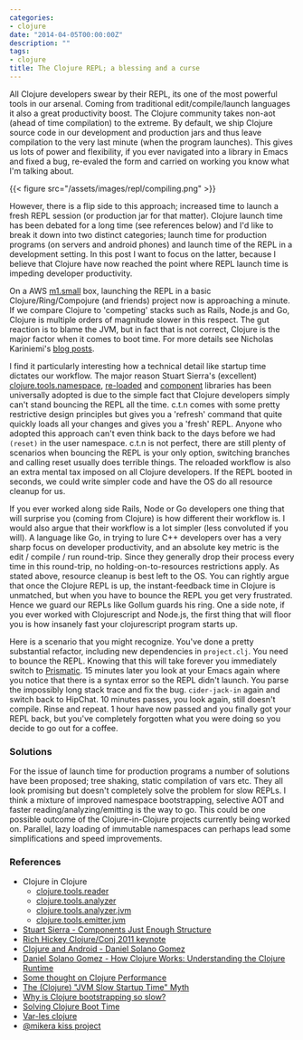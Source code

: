 ```yaml
---
categories:
- clojure
date: "2014-04-05T00:00:00Z"
description: ""
tags:
- clojure
title: The Clojure REPL; a blessing and a curse
---
```


All Clojure developers swear by their REPL, its one of the most powerful tools in our arsenal. Coming from traditional edit/compile/launch languages it also a great productivity boost. The Clojure community takes non-aot (ahead of time compilation) to the extreme. By default, we ship Clojure source code in our development and production jars and thus leave compilation to the very last minute (when the program launches). This gives us lots of power and flexibility, if you ever navigated into a library in Emacs and fixed a bug, re-evaled the form and carried on working you know what I'm talking about.

<!--more-->

{{< figure src="/assets/images/repl/compiling.png" >}}

However, there is a flip side to this approach; increased time to launch a fresh REPL session (or production jar for that matter). Clojure launch time has been debated for a long time (see references below) and I'd like to break it down into two distinct categories; launch time for production programs (on servers and android phones) and launch time of the REPL in a development setting. In this post I want to focus on the latter, because I believe that Clojure have now reached the point where REPL launch time is impeding developer productivity.

On a AWS [m1.small](http://aws.amazon.com/ec2/instance-types/) box, launching the REPL in a basic Clojure/Ring/Compojure (and friends) project now is approaching a minute. If we compare Clojure to 'competing' stacks such as Rails, Node.js and Go, Clojure is multiple orders of magnitude slower in this respect. The gut reaction is to blame the JVM, but in fact that is not correct, Clojure is the major factor when it comes to boot time. For more details see Nicholas Kariniemi's [blog posts](http://nicholaskariniemi.github.io).

I find it particularly interesting how a technical detail like startup time dictates our workflow. The major reason Stuart Sierra's (excellent) [clojure.tools.namespace](https://github.com/clojure/tools.namespace), [re-loaded](https://github.com/stuartsierra/reloaded) and [component](https://github.com/stuartsierra/reloaded) libraries has been universally adopted is due to the simple fact that Clojure developers simply can't stand bouncing the REPL all the time. c.t.n comes with some pretty restrictive design principles but gives you a 'refresh' command that quite quickly loads all your changes and gives you a 'fresh' REPL. Anyone who adopted this approach can't even think back to the days before we had `(reset)` in the user namespace. c.t.n is not perfect, there are still plenty of scenarios when bouncing the REPL is your only option, switching branches and calling reset usually does terrible things. The reloaded workflow is also an extra mental tax imposed on all Clojure developers. If the REPL booted in seconds, we could write simpler code and have the OS do all resource cleanup for us.

If you ever worked along side Rails, Node or Go developers one thing that will surprise you (coming from Clojure) is how different their workflow is. I would also argue that their workflow is a lot simpler (less convoluted if you will). A language like Go, in trying to lure C++ developers over has a very sharp focus on developer productivity, and an absolute key metric is the edit / compile / run round-trip. Since they generally drop their process every time in this round-trip, no holding-on-to-resources restrictions apply. As stated above, resource cleanup is best left to the OS. You can rightly argue that once the Clojure REPL is up, the instant-feedback time in Clojure is unmatched, but when you have to bounce the REPL you get very frustrated. Hence we guard our REPLs like Gollum guards his ring. One a side note, if you ever worked with Clojurescript and Node.js, the first thing that will floor you is how insanely fast your clojurescript program starts up.

Here is a scenario that you might recognize. You've done a pretty substantial refactor, including new dependencies in `project.clj`. You need to bounce the REPL. Knowing that this will take forever you immediately switch to [Prismatic](http://getprismatic.com). 15 minutes later you look at your Emacs again where you notice that there is a syntax error so the REPL didn't launch. You parse the impossibly long stack trace and fix the bug. `cider-jack-in` again and switch back to HipChat. 10 minutes passes, you look again, still doesn't compile. Rinse and repeat. 1 hour have now passed and you finally got your REPL back, but you've completely forgotten what you were doing so you decide to go out for a coffee.

### Solutions

For the issue of launch time for production programs a number of solutions have been proposed; tree shaking, static compilation of vars etc. They all look promising but doesn't completely solve the problem for slow REPLs. I think a mixture of improved namespace bootstrapping, selective AOT and faster reading/analyzing/emitting is the way to go. This could be one possible outcome of the Clojure-in-Clojure projects currently being worked on. Parallel, lazy loading of immutable namespaces can perhaps lead some simplifications and speed improvements.

### References

* Clojure in Clojure
     - [clojure.tools.reader](https://github.com/clojure/tools.reader)
     - [clojure.tools.analyzer](https://github.com/clojure/tools.analyzer)
     - [clojure.tools.analyzer.jvm](https://github.com/clojure/tools.analyzer.jvm)
     - [clojure.tools.emitter.jvm](https://github.com/clojure/tools.emitter.jvm)
* [Stuart Sierra - Components Just Enough Structure](https://www.youtube.com/watch?v=13cmHf_kt-Q)
* [Rich Hickey Clojure/Conj 2011 keynote](https://www.youtube.com/watch?v=I5iNUtrYQSM)
* [Clojure and Android - Daniel Solano Gomez](https://www.youtube.com/watch?v=1NptqU3bqZE)
* [Daniel Solano Gomez - How Clojure Works: Understanding the Clojure Runtime](https://www.youtube.com/watch?v=8NUI07y1SlQ)
* [Some thought on Clojure Performance](http://martintrojer.github.io/clojure/2012/02/18/some-thoughts-on-clojure-performance/)
* [The (Clojure) "JVM Slow Startup Time" Myth](http://nicholaskariniemi.github.io/2014/02/11/jvm-slow-startup.html)
* [Why is Clojure bootstrapping so slow?](http://nicholaskariniemi.github.io/2014/02/25/clojure-bootstrapping.html)
* [Solving Clojure Boot Time](http://nicholaskariniemi.github.io/2014/03/19/solving-clojure-boot-time.html)
* [Var-les clojure](https://twitter.com/cgrand/status/441915165718900737)
* [@mikera kiss project](https://github.com/mikera/kiss)
